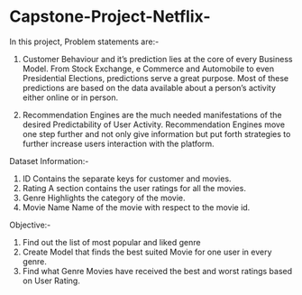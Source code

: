 # Capstone-Project-Netflix-

In this project, Problem statements are:-

1. Customer Behaviour and it’s prediction lies at the core of every Business Model. From Stock Exchange, e Commerce and Automobile to even Presidential Elections, predictions serve a great purpose. Most of these predictions are based on the data available about a person’s activity either online or in person.

2. Recommendation Engines are the much needed manifestations of the desired Predictability of User Activity. Recommendation Engines move one step further and not only give 
information but put forth strategies to further increase users interaction with the platform.

Dataset Information:-

1. ID Contains the separate keys for customer and movies.
2. Rating A section contains the user ratings for all the movies.
3. Genre Highlights the category of the movie.
4. Movie Name Name of the movie with respect to the movie id.

Objective:-

1. Find out the list of most popular and liked genre
2. Create Model that finds the best suited Movie for one user in every genre.
3. Find what Genre Movies have received the best and worst ratings based on User Rating.
